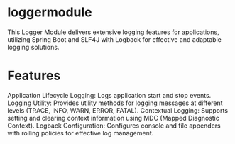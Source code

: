 # loggermodule
This Logger Module delivers extensive logging features for applications, utilizing Spring Boot and SLF4J with Logback for effective and adaptable logging solutions.

# Features
Application Lifecycle Logging: Logs application start and stop events.
Logging Utility: Provides utility methods for logging messages at different levels (TRACE, INFO, WARN, ERROR, FATAL).
Contextual Logging: Supports setting and clearing context information using MDC (Mapped Diagnostic Context).
Logback Configuration: Configures console and file appenders with rolling policies for effective log management.


